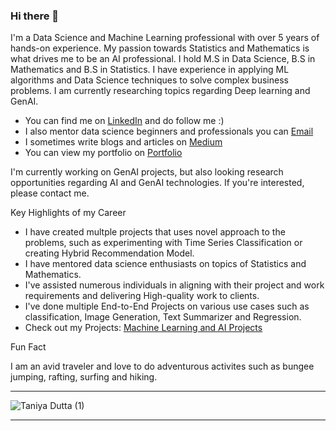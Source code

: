 ### Hi there 👋
I'm a Data Science and Machine Learning professional with over 5 years of hands-on experience. My passion towards Statistics and Mathematics is what drives me to be an AI professional. I hold M.S in Data Science, B.S in Mathematics and B.S in Statistics. I have experience in applying ML algorithms and Data Science techniques to solve complex business problems. I am currently researching topics regarding Deep learning and GenAI.     

* You can find me on [LinkedIn](https://www.linkedin.com/in/taniya-dutta/) and do follow me :)
* I also mentor data science beginners and professionals you can [Email](mailto:t.dutta.adhikari@outlook.com?subject=[GitHub]%20Source%20Han%20Sans)  
* I sometimes write blogs and articles on [Medium](https://medium.com/@tduttaadhikari)
* You  can view my portfolio on [Portfolio](https://taniyadutta.com/)

I'm currently working on GenAI projects, but also looking research opportunities regarding AI and GenAI technologies. If you're interested, please contact me.


Key Highlights of my Career

* I have created multple projects that uses novel approach to the problems, such as experimenting with Time Series Classification or creating Hybrid Recommendation Model.
* I have mentored data science enthusiasts on topics of Statistics and Mathematics.
* I've assisted numerous individuals in aligning with their project and work requirements and delivering High-quality work to clients.
* I've done multiple End-to-End Projects on various use cases such as classification, Image Generation, Text Summarizer and Regression.
* Check out my Projects: [Machine Learning and AI Projects](https://github.com/adhtani?tab=repositories)

Fun Fact

I am an avid traveler and love to do adventurous activites such as bungee jumping, rafting, surfing and hiking. 


________________________________________________________________________________________________________________________________________________________________________________



![Taniya Dutta (1)](https://github.com/adhtani/adhtani/assets/66579394/ef9d3a08-19c7-47bc-845f-a15fe438586d)



________________________________________________________________________________________________________________________________________________________________________________
